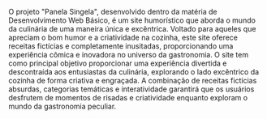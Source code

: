 O projeto "Panela Singela", desenvolvido dentro da matéria de Desenvolvimento Web Básico, é um site humorístico que aborda o mundo da culinária de uma maneira única e excêntrica. Voltado para aqueles que apreciam o bom humor e a criatividade na cozinha, este site oferece receitas fictícias e completamente inusitadas, proporcionando uma experiência cômica e inovadora no universo da gastronomia.
O site tem como principal objetivo proporcionar uma experiência divertida e descontraída aos entusiastas da culinária, explorando o lado excêntrico da cozinha de forma criativa e engraçada. A combinação de receitas fictícias absurdas, categorias temáticas e interatividade garantirá que os usuários desfrutem de momentos de risadas e criatividade enquanto exploram o mundo da gastronomia peculiar.
